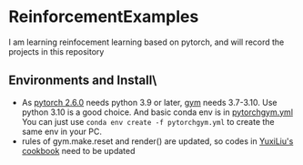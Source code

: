 # ReinforcementExamples
I am learning reinfocement learning based on pytorch, and will record the projects in this repository

## Environments and Install\
- As [pytorch 2.6.0](https://pytorch.org/get-started/locally/) needs python 3.9 or later, [gym](https://www.gymlibrary.dev/) needs 3.7-3.10. Use python 3.10 is a good choice. And basic conda env is in [pytorchgym.yml](https://github.com/YKXu-c/ReinforcementExamples/edit/main/pytorchgym.yml)\
You can just use `conda env create -f pytorchgym.yml` to create the same env in your PC.
- rules of gym.make.reset and render() are updated, so codes in [YuxiLiu's cookbook](https://www.amazon.com/PyTorch-Reinforcement-Learning-Cookbook-self-learning-ebook/dp/B07YZ9GZ7J) need to be updated
